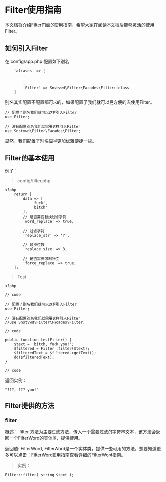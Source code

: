 # Filter使用指南

本文档将介绍Filter门面的使用指南，希望大家在阅读本文档后能够灵活的使用Filter。

## 如何引入Filter

在 config/app.php 配置如下别名

```
    'aliases' => [
        .
        .
        .
        'Filter' => Snstvwd\Filter\Facades\Filter::class
    ]

```

别名其实配置不配置都可以的，如果配置了我们就可以更方便的去使用Filter。

```
// 配置了别名我们就可以这样引入Filter
use Filter;

// 没有配置别名我们就需要这样引入Filter
use Snstvwd\Filter\Facades\Filter;
```

显然，我们配置了别名显得更加优雅便捷一些。

## Filter的基本使用

例子：

>config/filter.php

```
<?php
    return [
        data => [
            'fuck',
            'bitch'
        ],
        // 是否需要替换过滤字符
        'word_replace' => true,

        // 过滤字符
        'replace_str' => '?',

        // 替换位数
        'replace_size' => 3,

        // 是否需要强制补位
        'force_replace' => true,
    ];
```

> Test 

```
<?php 

// code

// 配置了别名我们就可以这样引入Filter
use Filter;

// 没有配置别名我们就需要这样引入Filter
//use Snstvwd\Filter\Facades\Filter;

// code

public function testFilter() {
    $text = 'bitch, fuck you!';
    $filtered = Filter::filter($text);
    $filteredText = $filtered->getText();
    dd($filteredText);
}

// code
```

返回实例：

```
"???, ??? you!"
```

## Filter提供的方法

### filter

概述： filter 方法为主要过滤方法，传入一个需要过滤的字符串文本，该方法会返回一个FilterWord的实体类，提供使用。

返回值: FilterWord, FilterWord是一个实体类，提供一些可用的方法，想要知道更多可以点击：<a href="./filterword.md">FilterWord使用指南</a>查看详细的FilterWord指南。

> 实例：

```
Filter::filter( string $text );
```
